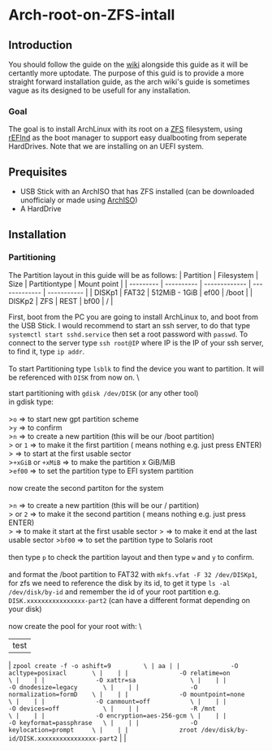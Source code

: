 # Arch-root-on-ZFS-intall
## Introduction
You should follow the guide on the [wiki](https://wiki.archlinux.org/title/Install_Arch_Linux_on_ZFS) alongside this guide as it will be certantly more uptodate. The purpose of this guid is to provide a more straight forward installation guide, as the arch wiki's guide is sometimes vague as its designed to be usefull for any installation.

### Goal
The goal is to install ArchLinux with its root on a [ZFS](https://wiki.archlinux.org/title/ZFS) filesystem, using [rEFInd](https://wiki.archlinux.org/title/REFInd) as the boot manager to support easy dualbooting from seperate HardDrives. Note that we are installing on an UEFI system.

## Prequisites
* USB Stick with an ArchISO that has ZFS installed (can be downloaded unofficialy or made using [ArchISO](https://wiki.archlinux.org/title/Archiso))
* A HardDrive

## Installation
### Partitioning
The Partition layout in this guide will be as follows:
| Partition | Filesystem | Size          | Partitiontype | Mount point |
| --------- | ---------- | ------------- | ------------- | ----------- |
| DISKp1   | FAT32      | 512MiB - 1GiB | ef00          | /boot       |
| DISKp2   | ZFS        | REST          | bf00          | /           |

First, boot from the PC you are going to install ArchLinux to, and boot from the USB Stick. I would recommend to start an ssh server, to do that type `systemctl start sshd.service` then set a root password with `passwd`. To connect to the server type `ssh root@IP` where IP is the IP of your ssh server, to find it, type `ip addr`. \
\
To start Partitioning type `lsblk` to find the device you want to partition. It will be referenced with `DISK` from now on. \

start partitioning with `gdisk /dev/DISK` (or any other tool) \
in gdisk type: \
\
\>`o` => to start new gpt partition scheme \
\>`y` => to confirm \
\>`n` => to create a new partition (this will be our /boot partition) \
\>`​` or `1` => to make it the first partition (`​` means nothing e.g. just press ENTER) \
\>`​` => to start at the first usable sector \
\>`+xGiB` or `+xMiB` => to make the partition x GiB/MiB \
\>`ef00` => to set the partition type to EFI system partition \
\
now create the second partiton for the system \
\
\>`n` => to create a new partition (this will be our / partition) \
\>`​` or `2` => to make it the second partition (`​` means nothing e.g. just press ENTER) \
\>`​` => to make it start at the first usable sector
\>`​` => to make it end at the last usable sector
\>`bf00` => to set the partition type to Solaris root \
\
then type `p` to check the partition layout and then type `w` and `y` to confirm. \
\
and format the /boot partition to FAT32 with `mkfs.vfat -F 32 /dev/DISKp1`, \
for zfs we need to reference the disk by its id, to get it type `ls -al /dev/disk/by-id` and remember the id of your root partition e.g. `DISK.xxxxxxxxxxxxxxxx-part2` (can have a different format depending on your disk) \
\
now create the pool for your root with: \
<table>
  <tr>
    <td>
      test
    </td>
  </tr>
</table>

| ```zpool create -f -o ashift=9         \ | aa |
|              -O acltype=posixacl       \ |    |
|              -O relatime=on            \ |    |
|              -O xattr=sa               \ |    |
|              -O dnodesize=legacy       \ |    |
|              -O normalization=formD    \ |    |
|              -O mountpoint=none        \ |    |
|              -O canmount=off           \ |    |
|              -O devices=off            \ |    |
|              -R /mnt                   \ |    |
|              -O encryption=aes-256-gcm \ |    |
|              -O keyformat=passphrase   \ |    |
|              -O keylocation=prompt     \ |    |
|              zroot /dev/disk/by-id/DISK.xxxxxxxxxxxxxxxx-part2``` |   |
